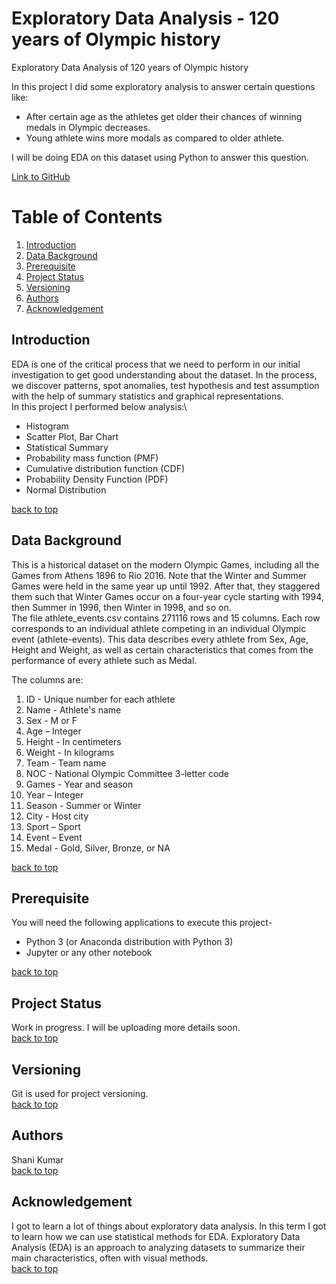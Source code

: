# Exploratory Data Analysis - 120 years of Olympic history
Exploratory Data Analysis of 120 years of Olympic history

In this project I did some exploratory analysis to answer certain questions like:
* After certain age as the athletes get older their chances of winning medals in Olympic decreases.
* Young athlete wins more modals as compared to older athlete.

I will be doing EDA on this dataset using Python to answer this question. 

[Link to GitHub](https://github.com/sutharshani/employee_retention)

# Table of Contents
1. [Introduction](#introduction)
2. [Data Background](#data-background)
3. [Prerequisite](#prerequisite)
4. [Project Status](#project-status)
5. [Versioning](#versioning)
6. [Authors](#authors)
7. [Acknowledgement](#acknowledgement)


## Introduction
EDA is one of the critical process that we need to perform in our initial investigation to get good understanding 
about the dataset. In the process, we discover patterns, spot anomalies, test hypothesis and test assumption with the 
help of summary statistics and graphical representations. \
In this project I performed below analysis:\
* Histogram 
* Scatter Plot, Bar Chart
* Statistical Summary
* Probability mass function (PMF)
* Cumulative distribution function (CDF)
* Probability Density Function (PDF) 
* Normal Distribution

[back to top](#table-of-contents)
## Data Background

This is a historical dataset on the modern Olympic Games, including all the Games from Athens 1896 to Rio 2016. 
Note that the Winter and Summer Games were held in the same year up until 1992. After that, they staggered them such 
that Winter Games occur on a four-year cycle starting with 1994, then Summer in 1996, then Winter in 1998, and so on. \
The file athlete_events.csv contains 271116 rows and 15 columns. Each row corresponds to an individual athlete competing
in an individual Olympic event (athlete-events). This data describes every athlete from Sex, Age, Height and Weight, 
as well as certain characteristics that comes from the performance of every athlete such as Medal.

The columns are:
1.	ID - Unique number for each athlete
1.	Name - Athlete's name
1.	Sex - M or F
1.	Age – Integer
1.	Height - In centimeters
1.	Weight - In kilograms
1.	Team - Team name
1.	NOC - National Olympic Committee 3-letter code
1.	Games - Year and season
1.	Year – Integer
1.	Season - Summer or Winter
1.	City - Host city
1.	Sport – Sport
1.	Event – Event
1.	Medal - Gold, Silver, Bronze, or NA

[back to top](#table-of-contents)
## Prerequisite
You will need the following applications to execute this project-

* Python 3 (or Anaconda distribution with Python 3)
* Jupyter or any other notebook 

[back to top](#table-of-contents)

## Project Status
Work in progress. I will be uploading more details soon. \
[back to top](#table-of-contents)

## Versioning
Git is used for project versioning. \
[back to top](#table-of-contents)

## Authors
Shani Kumar \
[back to top](#table-of-contents)

## Acknowledgement
I got to learn a lot of things about exploratory data analysis. In this term I got to learn how we can use statistical
methods for EDA. Exploratory Data Analysis (EDA) is an approach to analyzing datasets to summarize their main 
characteristics, often with visual methods. \
[back to top](#table-of-contents)
